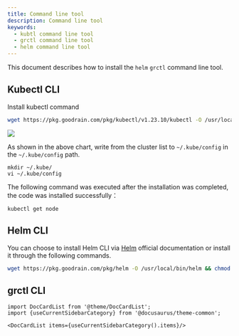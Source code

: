```yaml
---
title: Command line tool
description: Command line tool
keywords:
  - kubtl command line tool
  - grctl command line tool
  - helm command line tool
---
```


This document describes how to install the `helm` `grctl` command line tool.

## Kubectl CLI

Install kubectl command

```bash
wget https://pkg.goodrain.com/pkg/kubectl/v1.23.10/kubectl -O /usr/local/bin/kubectl && chmod +x /usr/local/bin/kubectl
```

![](https://static.goodrain.com/images/5.3/kubeconfig.png)

As shown in the above chart, write from the cluster list to `~/.kube/config` in the `~/.kube/config` path.

```
mkdir ~/.kube/
vi ~/.kube/config
```

The following command was executed after the installation was completed, the code was installed successfully：

```
kubectl get node
```

## Helm CLI

You can choose to install Helm CLI via [Helm](https://helm.sh/en/docs/intro/install/) official documentation or install it through the following commands.

```bash
wget https://pkg.goodrain.com/pkg/helm -O /usr/local/bin/helm && chmod +x /usr/local/bin/helm
```

## grctl CLI

```mdx-code-block
import DocCardList from '@theme/DocCardList';
import {useCurrentSidebarCategory} from '@docusaurus/theme-common';

<DocCardList items={useCurrentSidebarCategory().items}/>
```
